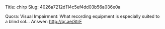 Title: chirp
Slug: 4026a7212d114c5ef4dd03b56a036e0a

Quora: Visual Impairment: What recording equipment is especially suited to a blind sol... Answer: <a href="http://qr.ae/StrF">http://qr.ae/StrF</a>
